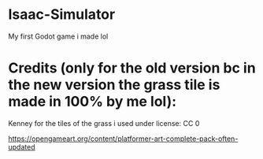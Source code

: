 # Isaac-Simulator
My first Godot game i made lol


# Credits (only for the old version bc in the new version the grass tile is made in 100% by me lol):

Kenney for the tiles of the grass i used under license: CC 0

https://opengameart.org/content/platformer-art-complete-pack-often-updated
